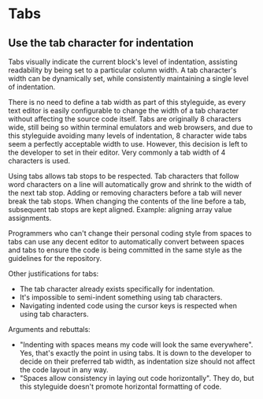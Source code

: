 # Tabs

## Use the tab character for indentation

Tabs visually indicate the current block's level of indentation, assisting readability by being set to a particular column width. A tab character's width can be dynamically set, while consistently maintaining a single level of indentation.

There is no need to define a tab width as part of this styleguide, as every text editor is easily configurable to change the width of a tab character without affecting the source code itself. Tabs are originally 8 characters wide, still being so within terminal emulators and web browsers, and due to this styleguide avoiding many levels of indentation, 8 character wide tabs seem a perfectly acceptable width to use. However, this decision is left to the developer to set in their editor. Very commonly a tab width of 4 characters is used.

Using tabs allows tab stops to be respected. Tab characters that follow word characters on a line will automatically grow and shrink to the width of the next tab stop. Adding or removing characters before a tab will never break the tab stops. When changing the contents of the line before a tab, subsequent tab stops are kept aligned. Example: aligning array value assignments.

Programmers who can't change their personal coding style from spaces to tabs can use any decent editor to automatically convert between spaces and tabs to ensure the code is being committed in the same style as the guidelines for the repository.

Other justifications for tabs:

+ The tab character already exists specifically for indentation.
+ It's impossible to semi-indent something using tab characters.
+ Navigating indented code using the cursor keys is respected when using tab characters.

Arguments and rebuttals:

+ "Indenting with spaces means my code will look the same everywhere". Yes, that's exactly the point in using tabs. It is down to the developer to decide on their preferred tab width, as indentation size should not affect the code layout in any way.
+ "Spaces allow consistency in laying out code horizontally". They do, but this styleguide doesn't promote horizontal formatting of code.
